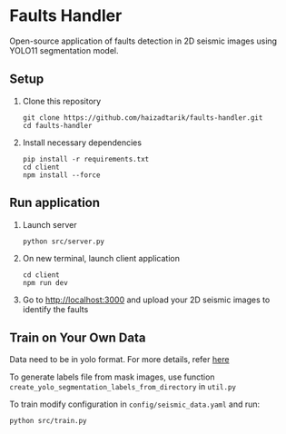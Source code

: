 # Faults Handler

Open-source application of faults detection in 2D seismic images using YOLO11 segmentation model.

## Setup

1. Clone this repository
    ```
    git clone https://github.com/haizadtarik/faults-handler.git
    cd faults-handler
    ```

2. Install necessary dependencies
    ```
    pip install -r requirements.txt
    cd client
    npm install --force
    ```

## Run application

1. Launch server
    ```
    python src/server.py
    ```

2. On new terminal, launch client application
    ```
    cd client
    npm run dev
    ```

3. Go to [http://localhost:3000](http://localhost:3000) and upload your 2D seismic images to identify the faults

## Train on Your Own Data

Data need to be in yolo format. For more details, refer [here](https://docs.ultralytics.com/datasets/segment/)

To generate labels file from mask images, use function `create_yolo_segmentation_labels_from_directory` in `util.py`

To train modify configuration in `config/seismic_data.yaml` and run:
```
python src/train.py
```
